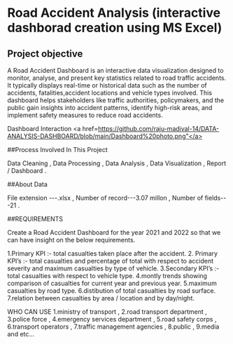 # Road Accident Analysis  (interactive dashborad creation using MS Excel)

## Project objective 

A Road Accident Dashboard is an interactive data visualization designed to monitor, analyse, and present key statistics related to road traffic accidents. It typically displays real-time or historical data such as the number of accidents, fatalities,accident locations and vehicle types involved. This dashboard helps stakeholders like traffic authorities, policymakers, and the public gain insights into accident patterns, identify high-risk areas, and implement safety measures to reduce road accidents.

Dashboard  Interaction  <a href=https://github.com/raju-madival-14/DATA-ANALYSIS-DASHBOARD/blob/main/Dashboard%20photo.png"</a> 

##Process Involved In This Project

Data Cleaning ,
Data Processing , 
Data Analysis ,
Data Visualization ,
Report / Dashboard .

##About Data 

   File extension ---.xlsx ,
Number of record---3.07 millon ,
Number of fields---21 .

##REQUIREMENTS

Create a Road Accident Dashboard for the year 2021 and 2022 so that we can have insight on the below requirements.

1.Primary KPI :- total casualties taken place after the accident.
2. Primary KPI’s :- total casualties and percentage of total with respect to accident severity and maximum casualties by type of vehicle.
3.Secondary KPI’s :- total casualties with respect to vehicle type.
4.montly trends showing comparison of casualties for current year and previous year.
5.maximum casualties by road type.
6.distibution of total casualties by road surface.
7.relation between casualties by area / location and by day/night.

WHO CAN USE 
1.ministry of transport ,
2.road transport department ,
3.police force ,
4.emergency services department ,
5.road safety corps ,
6.transport operators ,
7.traffic management agencies , 
8.public ,
9.media and etc…



